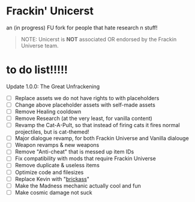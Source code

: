 # Frackin' Unicerst
an (in progress) FU fork for people that hate research n stuff!

> NOTE: Unicerst is __NOT__ associated OR endorsed by the Frackin Universe team.

# to do list!!!!!
Update 1.0.0: The Great Unfrackening
- [ ] Replace assets we do not have rights to with placeholders
- [ ] Change above placeholder assets with self-made assets
- [ ] Remove Healing cooldown
- [ ] Remove Research (at the very least, for vanilla content)
- [ ] Revamp the Cat-A-Pult, so that instead of firing cats it fires normal projectiles, but is cat-themed!
- [ ] Major dialogue revamp, for both Frackin Universe and Vanilla dialouge
- [ ] Weapon revamps & new weapons
- [ ] Remove "Anti-cheat" that is messed up item IDs
- [ ] Fix compatibility with mods that require Frackin Universe
- [ ] Remove duplicate & useless items
- [ ] Optimize code and filesizes
- [ ] Replace Kevin with "[brickass](https://cdn.discordapp.com/attachments/965396158832848996/965490172550582332/brickass.png)"
- [ ] Make the Madness mechanic actually cool and fun
- [ ] Make cosmic damage not suck
